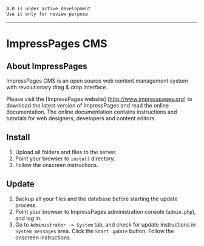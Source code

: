     4.0 is under active development
    Use it only for review purpose

---

# ImpressPages CMS

## About ImpressPages

ImpressPages CMS is an open source web content management system with revolutionary drag & drop interface.

Please visit the [ImpressPages website] (http://www.impresspages.org) to download the latest version of ImpressPages and read the online documentation. The online documentation contains instructions and tutorials for web designers, developers and content editors. 

## Install

1. Upload all folders and files to the server.
2. Point your browser to `install` directory.
3. Follow the onscreen instructions.


## Update

1. Backup all your files and the database before starting the update process.
2. Point your browser to ImpressPages administration console (`admin.php`), and log in.
3. Go to `Administrator -> System` tab, and check for update instructions in `System messages` area. Click the `Start update` button. Follow the onscreen instructions.
